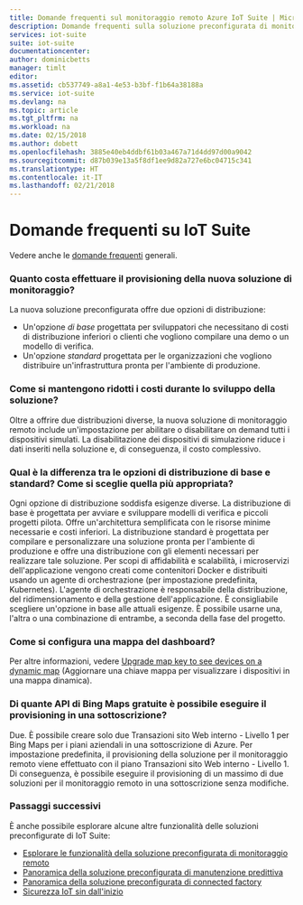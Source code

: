 ```yaml
---
title: Domande frequenti sul monitoraggio remoto Azure IoT Suite | Microsoft Docs
description: Domande frequenti sulla soluzione preconfigurata di monitoraggio remoto IoT Suite
services: iot-suite
suite: iot-suite
documentationcenter: 
author: dominicbetts
manager: timlt
editor: 
ms.assetid: cb537749-a8a1-4e53-b3bf-f1b64a38188a
ms.service: iot-suite
ms.devlang: na
ms.topic: article
ms.tgt_pltfrm: na
ms.workload: na
ms.date: 02/15/2018
ms.author: dobett
ms.openlocfilehash: 3885e40eb4ddbf61b03a467a71d4dd97d00a9042
ms.sourcegitcommit: d87b039e13a5f8df1ee9d82a727e6bc04715c341
ms.translationtype: HT
ms.contentlocale: it-IT
ms.lasthandoff: 02/21/2018
---
```

# <a name="frequently-asked-questions-for-iot-suite"></a>Domande frequenti su IoT Suite

Vedere anche le [domande frequenti](iot-suite-faq.md) generali.

### <a name="how-much-does-it-cost-to-provision-the-new-remote-monitoring-solution"></a>Quanto costa effettuare il provisioning della nuova soluzione di monitoraggio?

La nuova soluzione preconfigurata offre due opzioni di distribuzione:

* Un'opzione *di base* progettata per sviluppatori che necessitano di costi di distribuzione inferiori o clienti che vogliono compilare una demo o un modello di verifica.
* Un'opzione *standard* progettata per le organizzazioni che vogliono distribuire un'infrastruttura pronta per l'ambiente di produzione.

### <a name="how-can-i-ensure-i-keep-my-costs-down-while-i-develop-my-solution"></a>Come si mantengono ridotti i costi durante lo sviluppo della soluzione?

Oltre a offrire due distribuzioni diverse, la nuova soluzione di monitoraggio remoto include un'impostazione per abilitare o disabilitare on demand tutti i dispositivi simulati. La disabilitazione dei dispositivi di simulazione riduce i dati inseriti nella soluzione e, di conseguenza, il costo complessivo.

### <a name="what-is-the-difference-between-the-basic-and-standard-deployment-options-how-do-i-decide-between-the-two-deployment-options"></a>Qual è la differenza tra le opzioni di distribuzione di base e standard? Come si sceglie quella più appropriata?

Ogni opzione di distribuzione soddisfa esigenze diverse. La distribuzione di base è progettata per avviare e sviluppare modelli di verifica e piccoli progetti pilota. Offre un'architettura semplificata con le risorse minime necessarie e costi inferiori. La distribuzione standard è progettata per compilare e personalizzare una soluzione pronta per l'ambiente di produzione e offre una distribuzione con gli elementi necessari per realizzare tale soluzione. Per scopi di affidabilità e scalabilità, i microservizi dell'applicazione vengono creati come contenitori Docker e distribuiti usando un agente di orchestrazione (per impostazione predefinita, Kubernetes). L'agente di orchestrazione è responsabile della distribuzione, del ridimensionamento e della gestione dell'applicazione. È consigliabile scegliere un'opzione in base alle attuali esigenze. È possibile usarne una, l'altra o una combinazione di entrambe, a seconda della fase del progetto.

### <a name="how-do-i-configure-a-dynamic-map-on-the-dashboard"></a>Come si configura una mappa del dashboard?

Per altre informazioni, vedere [Upgrade map key to see devices on a dynamic map](https://github.com/Azure/azure-iot-pcs-remote-monitoring-dotnet/wiki/Developer-Reference-Guide#upgrade-map-key-to-see-devices-on-a-dynamic-map) (Aggiornare una chiave mappa per visualizzare i dispositivi in una mappa dinamica).

### <a name="how-many-free-bing-maps-apis-can-i-provision-in-a-subscription"></a>Di quante API di Bing Maps gratuite è possibile eseguire il provisioning in una sottoscrizione?

Due. È possibile creare solo due Transazioni sito Web interno - Livello 1 per Bing Maps per i piani aziendali in una sottoscrizione di Azure. Per impostazione predefinita, il provisioning della soluzione per il monitoraggio remoto viene effettuato con il piano Transazioni sito Web interno - Livello 1. Di conseguenza, è possibile eseguire il provisioning di un massimo di due soluzioni per il monitoraggio remoto in una sottoscrizione senza modifiche.

### <a name="next-steps"></a>Passaggi successivi

È anche possibile esplorare alcune altre funzionalità delle soluzioni preconfigurate di IoT Suite:

* [Esplorare le funzionalità della soluzione preconfigurata di monitoraggio remoto](iot-suite-remote-monitoring-explore.md)
* [Panoramica della soluzione preconfigurata di manutenzione predittiva](iot-suite-predictive-overview.md)
* [Panoramica della soluzione preconfigurata di connected factory](iot-suite-connected-factory-overview.md)
* [Sicurezza IoT sin dall'inizio](securing-iot-ground-up.md)